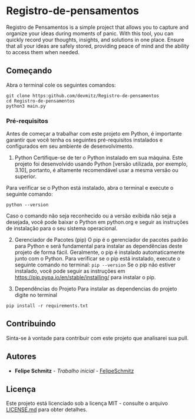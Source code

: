 # Registro-de-pensamentos

Registro de Pensamentos is a simple project that allows you to capture and organize your ideas during moments of panic. With this tool, you can quickly record your thoughts, insights, and solutions in one place. Ensure that all your ideas are safely stored, providing peace of mind and the ability to access them when needed. 

## Começando

Abra o terminal cole os seguintes comandos:
````
git clone https:github.com/devmitz/Registro-de-pensamentos
cd Registro-de-pensamentos
python3 main.py
````

### Pré-requisitos

Antes de começar a trabalhar com este projeto em Python, é importante garantir que você tenha os seguintes pré-requisitos instalados e configurados em seu ambiente de desenvolvimento.

1. Python
Certifique-se de ter o Python instalado em sua máquina. Este projeto foi desenvolvido usando Python [versão utilizada, por exemplo, 3.10], portanto, é altamente recomendável usar a mesma versão ou superior.

Para verificar se o Python está instalado, abra o terminal e execute o seguinte comando:

` python --version `

Caso o comando não seja reconhecido ou a versão exibida não seja a desejada, você pode baixar o Python em python.org e seguir as instruções de instalação para o seu sistema operacional.

2. Gerenciador de Pacotes (pip)
O pip é o gerenciador de pacotes padrão para Python e será fundamental para instalar as dependências deste projeto de forma fácil. Geralmente, o pip é instalado automaticamente junto com o Python. Para verificar se o pip está instalado, execute o seguinte comando no terminal:
` pip --version `
Se o pip não estiver instalado, você pode seguir as instruções em https://pip.pypa.io/en/stable/installing/ para instalar o pip.

4. Dependências do Projeto
Para instalar as dependencias do projeto digite no terminal

` pip install -r requirements.txt ` 


## Contribuindo

Sinta-se à vontade para contribuir com este projeto que analisarei sua pull.
## Autores

* **Felipe Schmitz** - *Trabalho inicial* - [FelipeSchmitz](https://github.com/devmitz)

## Licença

Este projeto está licenciado sob a licença MIT - consulte o arquivo [LICENSE.md](LICENSE.md) para obter detalhes.
